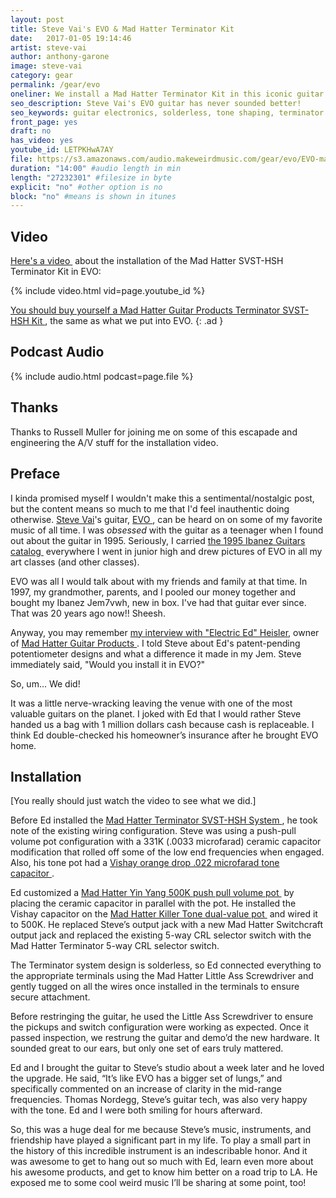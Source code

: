 ```yaml
---
layout: post
title: Steve Vai's EVO & Mad Hatter Terminator Kit
date:   2017-01-05 19:14:46
artist: steve-vai
author: anthony-garone
image: steve-vai
category: gear
permalink: /gear/evo
oneliner: We install a Mad Hatter Terminator Kit in this iconic guitar.
seo_description: Steve Vai's EVO guitar has never sounded better!
seo_keywords: guitar electronics, solderless, tone shaping, terminator system, dual value pot, dual value potentiometer, steve vai, evo
front_page: yes
draft: no
has_video: yes
youtube_id: LETPKHwA7AY
file: https://s3.amazonaws.com/audio.makeweirdmusic.com/gear/evo/EVO-mad-hatter.mp3
duration: "14:00" #audio length in min
length: "27232301" #filesize in byte
explicit: "no" #other option is no
block: "no" #means is shown in itunes
---
```


## Video

[Here's a video&nbsp;<i class="non-mwm fa fa-external-link-square" aria-hidden="true"></i>](https://www.youtube.com/watch?v=LETPKHwA7AY) about the installation of the Mad Hatter SVST-HSH Terminator Kit in EVO:

{% include video.html vid=page.youtube_id %}

[You should buy yourself a Mad Hatter Guitar Products Terminator SVST-HSH Kit&nbsp;<i class="non-mwm fa fa-external-link-square" aria-hidden="true"></i>](https://madhatterguitarproducts.com/collections/terminator-single-volume-kits/products/copy-of-single-volume-single-tone-complete-kit-with-a-5-way-selector-switch-for-humbucker-single-humbucker-svst-hsh), the same as what we put into EVO.
{: .ad }

## Podcast Audio

{% include audio.html podcast=page.file %}

## Thanks

Thanks to Russell Muller for joining me on some of this escapade and engineering the A/V stuff for the installation video.

## Preface

I kinda promised myself I wouldn't make this a sentimental/nostalgic post, but the content means so much to me that I'd feel inauthentic doing otherwise. [Steve Vai](/interview/steve-vai)'s guitar, [EVO&nbsp;<i class="non-mwm fa fa-external-link-square" aria-hidden="true"></i>](https://en.wikipedia.org/wiki/Evo_(guitar)), can be heard on on some of my favorite music of all time. I was *obsessed* with the guitar as a teenager when I found out about the guitar in 1995. Seriously, I carried [the 1995 Ibanez Guitars catalog&nbsp;<i class="non-mwm fa fa-external-link-square" aria-hidden="true"></i>](http://ibanezrules.com/catalogs/us/1995/index.htm) everywhere I went in junior high and drew pictures of EVO in all my art classes (and other classes).

EVO was all I would talk about with my friends and family at that time. In 1997, my grandmother, parents, and I pooled our money together and bought my Ibanez Jem7vwh, new in box. I've had that guitar ever since. That was 20 years ago now!! Sheesh.

Anyway, you may remember [my interview with "Electric Ed" Heisler](/gear/mad-hatter), owner of [Mad Hatter Guitar Products&nbsp;<i class="non-mwm fa fa-external-link-square" aria-hidden="true"></i>](http://madhatterguitarproducts.com). I told Steve about Ed's patent-pending potentiometer designs and what a difference it made in my Jem. Steve immediately said, "Would you install it in EVO?"

So, um... We did!

It was a little nerve-wracking leaving the venue with one of the most valuable guitars on the planet. I joked with Ed that I would rather Steve handed us a bag with 1 million dollars cash because cash is replaceable. I think Ed double-checked his homeowner’s insurance after he brought EVO home.

## Installation

[You really should just watch the video to see what we did.]

Before Ed installed the [Mad Hatter Terminator SVST-HSH System&nbsp;<i class="non-mwm fa fa-external-link-square" aria-hidden="true"></i>](https://madhatterguitarproducts.com/collections/terminator-single-volume-kits/products/copy-of-single-volume-single-tone-complete-kit-with-a-5-way-selector-switch-for-humbucker-single-humbucker-svst-hsh), he took note of the existing wiring configuration. Steve was using a push-pull volume pot configuration with a 331K (.0033 microfarad) ceramic capacitor modification that rolled off some of the low end frequencies when engaged. Also, his tone pot had a [Vishay orange drop .022 microfarad tone capacitor&nbsp;<i class="non-mwm fa fa-external-link-square" aria-hidden="true"></i>](http://www.guitarelectronics.com/product/TCO033/Orange-Drop-022-Microfarad-Tone-Capacitors-for-Guitar-Bass.html).

Ed customized a [Mad Hatter Yin Yang 500K push pull volume pot&nbsp;<i class="non-mwm fa fa-external-link-square" aria-hidden="true"></i>](https://madhatterguitarproducts.com/pages/yin-yang-push-pull-pot-mods) by placing the ceramic capacitor in parallel with the pot. He installed the Vishay capacitor on the [Mad Hatter Killer Tone dual-value pot&nbsp;<i class="non-mwm fa fa-external-link-square" aria-hidden="true"></i>](https://madhatterguitarproducts.com/products/mad-hatter-universal-cts-dual-value-potentiometer-with-stss-tone-lead) and wired it to 500K. He replaced Steve’s output jack with a new Mad Hatter Switchcraft output jack and replaced the existing 5-way CRL selector switch with the Mad Hatter Terminator 5-way CRL selector switch.

The Terminator system design is solderless, so Ed connected everything to the appropriate terminals using the Mad Hatter Little Ass Screwdriver and gently tugged on all the wires once installed in the terminals to ensure secure attachment.

Before restringing the guitar, he used the Little Ass Screwdriver to ensure the pickups and switch configuration were working as expected. Once it passed inspection, we restrung the guitar and demo’d the new hardware. It sounded great to our ears, but only one set of ears truly mattered.

Ed and I brought the guitar to Steve’s studio about a week later and he loved the upgrade. He said, “It’s like EVO has a bigger set of lungs,” and specifically commented on an increase of clarity in the mid-range frequencies. Thomas Nordegg, Steve’s guitar tech, was also very happy with the tone. Ed and I were both smiling for hours afterward.

So, this was a huge deal for me because Steve’s music, instruments, and friendship have played a significant part in my life. To play a small part in the history of this incredible instrument is an indescribable honor. And it was awesome to get to hang out so much with Ed, learn even more about his awesome products, and get to know him better on a road trip to LA. He exposed me to some cool weird music I’ll be sharing at some point, too!
